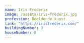 ```yaml
---
name: Iris Frederix
image: /assets/iris-frederix.jpg
profession: Beeldende kunst
link: "https://irisfrederix.com/"
buildingNumber: 3
houseNumber: 8
---
```

